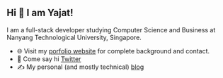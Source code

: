 
## Hi 👋 I am Yajat! 
I am a full-stack developer studying Computer Science and Business at Nanyang Technological University, Singapore.

- 🌐 Visit my [porfolio website](https://yajatgulati.com) for complete background and contact.
- 👋 Come say hi [Twitter](https://twitter.com/gulatiyajat)
- ✍️ My personal (and mostly technical) [blog](https://yajatgulati.hashnode.dev)


